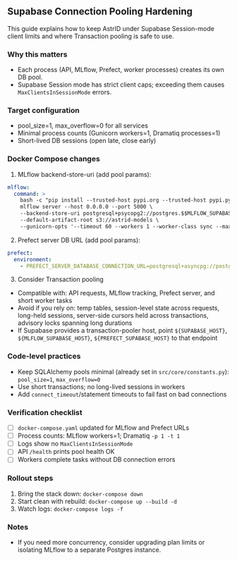 ## Supabase Connection Pooling Hardening

This guide explains how to keep AstrID under Supabase Session-mode client limits and where Transaction pooling is safe to use.

### Why this matters
- Each process (API, MLflow, Prefect, worker processes) creates its own DB pool.
- Supabase Session mode has strict client caps; exceeding them causes `MaxClientsInSessionMode` errors.

### Target configuration
- pool_size=1, max_overflow=0 for all services
- Minimal process counts (Gunicorn workers=1, Dramatiq processes=1)
- Short-lived DB sessions (open late, close early)

### Docker Compose changes

1) MLflow backend-store-uri (add pool params):

```yaml
mlflow:
  command: >
    bash -c "pip install --trusted-host pypi.org --trusted-host pypi.python.org --trusted-host files.pythonhosted.org psycopg2-binary &&
    mlflow server --host 0.0.0.0 --port 5000 \
    --backend-store-uri postgresql+psycopg2://postgres.$$MLFLOW_SUPABASE_PROJECT_REF:$$MLFLOW_SUPABASE_PASSWORD@$$MLFLOW_SUPABASE_HOST/postgres?pool_size=1&max_overflow=0&connect_timeout=10 \
    --default-artifact-root s3://astrid-models \
    --gunicorn-opts '--timeout 60 --workers 1 --worker-class sync --max-requests 100 --max-requests-jitter 10'"
```

2) Prefect server DB URL (add pool params):

```yaml
prefect:
  environment:
    - PREFECT_SERVER_DATABASE_CONNECTION_URL=postgresql+asyncpg://postgres.${PREFECT_SUPABASE_PROJECT_REF}:${PREFECT_SUPABASE_PASSWORD}@${PREFECT_SUPABASE_HOST}/postgres?pool_size=1&max_overflow=0&timeout=10
```

3) Consider Transaction pooling
- Compatible with: API requests, MLflow tracking, Prefect server, and short worker tasks
- Avoid if you rely on: temp tables, session-level state across requests, long-held sessions, server-side cursors held across transactions, advisory locks spanning long durations
- If Supabase provides a transaction-pooler host, point `${SUPABASE_HOST}`, `${MLFLOW_SUPABASE_HOST}`, `${PREFECT_SUPABASE_HOST}` to that endpoint

### Code-level practices
- Keep SQLAlchemy pools minimal (already set in `src/core/constants.py`): `pool_size=1`, `max_overflow=0`
- Use short transactions; no long-lived sessions in workers
- Add `connect_timeout`/statement timeouts to fail fast on bad connections

### Verification checklist
- [ ] `docker-compose.yaml` updated for MLflow and Prefect URLs
- [ ] Process counts: MLflow workers=1; Dramatiq `-p 1 -t 1`
- [ ] Logs show no `MaxClientsInSessionMode`
- [ ] API `/health` prints pool health OK
- [ ] Workers complete tasks without DB connection errors

### Rollout steps
1. Bring the stack down: `docker-compose down`
2. Start clean with rebuild: `docker-compose up --build -d`
3. Watch logs: `docker-compose logs -f`

### Notes
- If you need more concurrency, consider upgrading plan limits or isolating MLflow to a separate Postgres instance.


